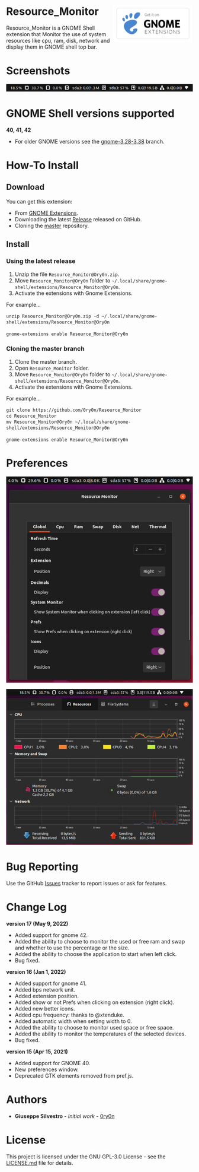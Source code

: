[ego]: https://extensions.gnome.org/extension/1634/resource-monitor/

# Resource_Monitor [<img src="https://raw.githubusercontent.com/andyholmes/gnome-shell-extensions-badge/master/get-it-on-ego.svg?sanitize=true" alt="Get it on GNOME Extensions" height="100" align="right">][ego]
Resource_Monitor is a GNOME Shell extension that Monitor the use of system resources like cpu, ram, disk, network and display them in GNOME shell top bar.

# Screenshots
![](/main.png)

# GNOME Shell versions supported
**40, 41, 42**
- For older GNOME versions see the [gnome-3.28-3.38](/tree/gnome-3.28-3.38) branch.

# How-To Install
## Download
You can get this extension:

- From [GNOME Extensions](https://extensions.gnome.org/extension/1634/resource-monitor/).
- Downloading the latest [Release](../../releases/latest) released on GitHub.
- Cloning the [master](../../tree/master) repository.
## Install
### Using the latest release
1. Unzip the file `Resource_Monitor@Ory0n.zip`.
2. Move `Resource_Monitor@Ory0n` folder to `~/.local/share/gnome-shell/extensions/Resource_Monitor@Ory0n`.
3. Activate the extensions with Gnome Extensions.

For example...
```
unzip Resource_Monitor@Ory0n.zip -d ~/.local/share/gnome-shell/extensions/Resource_Monitor@Ory0n

gnome-extensions enable Resource_Monitor@Ory0n
```

### Cloning the master branch
1. Clone the master branch.
2. Open `Resource_Monitor` folder.
3. Move `Resource_Monitor@Ory0n` folder to `~/.local/share/gnome-shell/extensions/Resource_Monitor@Ory0n`.
4. Activate the extensions with Gnome Extensions.

For example...
```
git clone https://github.com/0ry0n/Resource_Monitor
cd Resource_Monitor
mv Resource_Monitor@Ory0n ~/.local/share/gnome-shell/extensions/Resource_Monitor@Ory0n

gnome-extensions enable Resource_Monitor@Ory0n
```

# Preferences
![](/settings.png)

![](/system-monitor.png)

# Bug Reporting
Use the GitHub [Issues](../../issues) tracker to report issues or ask for features.

# Change Log
**version 17 (May 9, 2022)**
- Added support for gnome 42.
- Added the ability to choose to monitor the used or free ram and swap and whether to use the percentage or the size.
- Added the ability to choose the application to start when left click.
- Bug fixed.

**version 16 (Jan 1, 2022)**
- Added support for gnome 41.
- Added bps network unit.
- Added extension position.
- Added show or not Prefs when clicking on extension (right click).
- Added new better icons.
- Added cpu frequency: thanks to @xtenduke.
- Added automatic width when setting width to 0.
- Added the ability to choose to monitor used space or free space.
- Added the ability to monitor the temperatures of the selected devices.
- Bug fixed.

**version 15 (Apr 15, 2021)**
- Added support for GNOME 40.
- New preferences window.
- Deprecated GTK elements removed from pref.js.

# Authors
- **Giuseppe Silvestro** - *Initial work* - [0ry0n](https://github.com/0ry0n)

# License
This project is licensed under the GNU GPL-3.0 License - see the [LICENSE.md](/LICENSE) file for details.
